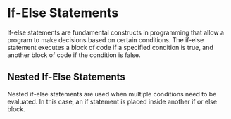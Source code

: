 # If-Else Statements
If-else statements are fundamental constructs in programming that allow a program to make decisions based on certain conditions. The if-else statement executes a block of code if a specified condition is true, and another block of code if the condition is false.

## Nested If-Else Statements
Nested if-else statements are used when multiple conditions need to be evaluated. In this case, an if statement is placed inside another if or else block.